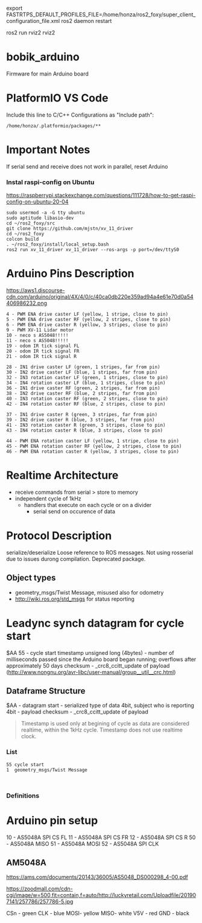 export FASTRTPS_DEFAULT_PROFILES_FILE=/home/honza/ros2_foxy/super_client_configuration_file.xml
ros2 daemon restart

ros2 run rviz2 rviz2


# bobik_arduino
Firmware for main Arduino board
# PlatformIO VS Code
Include this line to C/C++ Configurations as "Include path":
```
/home/honza/.platformio/packages/**
```

# Important Notes

If serial send and receive does not work in parallel, reset Arduino

### Instal raspi-config on Ubuntu
https://raspberrypi.stackexchange.com/questions/111728/how-to-get-raspi-config-on-ubuntu-20-04

```
sudo usermod -a -G tty ubuntu
sudo aptitude libasio-dev
cd ~/ros2_foxy/src
git clone https://github.com/mjstn/xv_11_driver
cd ~/ros2_foxy
colcon build
. ~/ros2_foxy/install/local_setup.bash
ros2 run xv_11_driver xv_11_driver --ros-args -p port=/dev/ttyS0
```

# Arduino Pins Description

https://aws1.discourse-cdn.com/arduino/original/4X/4/0/c/40ca0db220e359ad94a4e61e70d0a54406986232.png

```
4 - PWM ENA drive caster LF (yellow, 1 stripe, close to pin)
5 - PWM ENA drive caster RF (yellow, 2 stripes, close to pin)
6 - PWM ENA drive caster R (yellow, 3 stripes, close to pin)
9 - PWM XV-11 Lidar motor
10 - neco s AS5048!!!!!
11 - neco s AS5048!!!!!
19 - odom IR tick signal FL
20 - odom IR tick signal FR
21 - odom IR tick signal R

28 - IN1 drive caster LF (green, 1 stripes, far from pin)
30 - IN2 drive caster LF (blue, 1 stripes, far from pin)
32 - IN3 rotation caster LF (green, 1 stripes, close to pin)
34 - IN4 rotation caster LF (blue, 1 stripes, close to pin)
36 - IN1 drive caster RF (green, 2 stripes, far from pin)
38 - IN2 drive caster RF (blue, 2 stripes, far from pin)
40 - IN3 rotation caster RF (green, 2 stripes, close to pin)
42 - IN4 rotation caster RF (blue, 2 stripes, close to pin)

37 - IN1 drive caster R (green, 3 stripes, far from pin)
39 - IN2 drive caster R (blue, 3 stripes, far from pin)
41 - IN3 rotation caster R (green, 3 stripes, close to pin)
43 - IN4 rotation caster R (blue, 3 stripes, close to pin)

44 - PWM ENA rotation caster LF (yellow, 1 stripe, close to pin)
45 - PWM ENA rotation caster RF (yellow, 2 stripes, close to pin)
46 - PWM ENA rotation caster R (yellow, 3 stripes, close to pin)

```

# Realtime Architecture

- receive commands from serial > store to memory
- independent cycle of 1kHz
  - handlers that execute on each cycle or on a divider
    - serial send on occurence of data


# Protocol Description

serialize/deserialize
Loose reference to ROS messages. Not using rosserial due to issues durong compilation. Deprecated package.

## Object types
- geometry_msgs/Twist Message, misused also for odometry
- http://wiki.ros.org/std_msgs for status reporting

# Leadync synch datagram for cycle start
$AA 55 - cycle start
timestamp unsigned long (4bytes) - number of milliseconds passed since the Arduino board began running; overflows after approximately 50 days
checksum - _crc8_ccitt_update of payload (http://www.nongnu.org/avr-libc/user-manual/group__util__crc.html)

## Dataframe Structure
$AA - datagram start
<type><subject>   - serialized type of data 4bit, subject who is reporting 4bit
<serialized data> - payload
checksum - _crc8_ccitt_update of payload

> Timestamp is used only at begining of cycle as data are considered realtime, within the 1kHz cycle. Timestamp does not use realtime clock.

### <type><subject> List
```
55 cycle start
1  geometry_msgs/Twist Message
 


```

### <type> Definitions


# Arduino pin setup

10 - AS5048A SPI CS FL
11 - AS5048A SPI CS FR
12 - AS5048A SPI CS R
50 - AS5048A MISO
51 - AS5048A MOSI
52 - AS5048A SPI CLK

## AM5048A
https://ams.com/documents/20143/36005/AS5048_DS000298_4-00.pdf

https://zoodmall.com/cdn-cgi/image/w=500,fit=contain,f=auto/http://luckyretail.com/Uploadfile/201907141/257786/257786-5.jpg

CSn - green
CLK - blue
MOSI- yellow
MISO- white
V5V - red
GND - black
